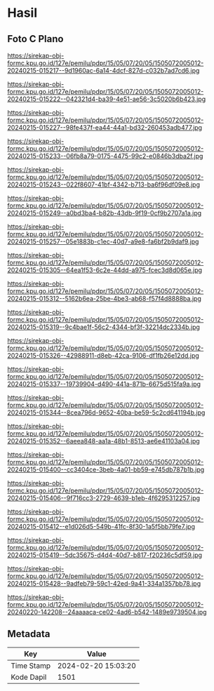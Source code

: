 # Hasil

## Foto C Plano

https://sirekap-obj-formc.kpu.go.id/127e/pemilu/pdpr/15/05/07/20/05/1505072005012-20240215-015217--9d1960ac-6a14-4dcf-827d-c032b7ad7cd6.jpg

https://sirekap-obj-formc.kpu.go.id/127e/pemilu/pdpr/15/05/07/20/05/1505072005012-20240215-015222--042321d4-ba39-4e51-ae56-3c5020b6b423.jpg

https://sirekap-obj-formc.kpu.go.id/127e/pemilu/pdpr/15/05/07/20/05/1505072005012-20240215-015227--98fe437f-ea44-44a1-bd32-260453adb477.jpg

https://sirekap-obj-formc.kpu.go.id/127e/pemilu/pdpr/15/05/07/20/05/1505072005012-20240215-015233--06fb8a79-0175-4475-99c2-e0846b3dba2f.jpg

https://sirekap-obj-formc.kpu.go.id/127e/pemilu/pdpr/15/05/07/20/05/1505072005012-20240215-015243--022f8607-41bf-4342-b713-ba6f96df09e8.jpg

https://sirekap-obj-formc.kpu.go.id/127e/pemilu/pdpr/15/05/07/20/05/1505072005012-20240215-015249--a0bd3ba4-b82b-43db-9f19-0cf9b2707a1a.jpg

https://sirekap-obj-formc.kpu.go.id/127e/pemilu/pdpr/15/05/07/20/05/1505072005012-20240215-015257--05e1883b-c1ec-40d7-a9e8-fa6bf2b9daf9.jpg

https://sirekap-obj-formc.kpu.go.id/127e/pemilu/pdpr/15/05/07/20/05/1505072005012-20240215-015305--64ea1f53-6c2e-44dd-a975-fcec3d8d065e.jpg

https://sirekap-obj-formc.kpu.go.id/127e/pemilu/pdpr/15/05/07/20/05/1505072005012-20240215-015312--5162b6ea-25be-4be3-ab68-f57f4d8888ba.jpg

https://sirekap-obj-formc.kpu.go.id/127e/pemilu/pdpr/15/05/07/20/05/1505072005012-20240215-015319--9c4bae1f-56c2-4344-bf3f-32214dc2334b.jpg

https://sirekap-obj-formc.kpu.go.id/127e/pemilu/pdpr/15/05/07/20/05/1505072005012-20240215-015326--42988911-d8eb-42ca-9106-df1fb26e12dd.jpg

https://sirekap-obj-formc.kpu.go.id/127e/pemilu/pdpr/15/05/07/20/05/1505072005012-20240215-015337--19739904-d490-441a-871b-6675d515fa9a.jpg

https://sirekap-obj-formc.kpu.go.id/127e/pemilu/pdpr/15/05/07/20/05/1505072005012-20240215-015344--8cea796d-9652-40ba-be59-5c2cd641194b.jpg

https://sirekap-obj-formc.kpu.go.id/127e/pemilu/pdpr/15/05/07/20/05/1505072005012-20240215-015352--6aeea848-aa1a-48b1-8513-ae6e41103a04.jpg

https://sirekap-obj-formc.kpu.go.id/127e/pemilu/pdpr/15/05/07/20/05/1505072005012-20240215-015400--cc3404ce-3beb-4a01-bb59-e745db787b1b.jpg

https://sirekap-obj-formc.kpu.go.id/127e/pemilu/pdpr/15/05/07/20/05/1505072005012-20240215-015406--9f716cc3-2729-4639-b1eb-4f6295312257.jpg

https://sirekap-obj-formc.kpu.go.id/127e/pemilu/pdpr/15/05/07/20/05/1505072005012-20240215-015412--e1d026d5-549b-41fc-8f30-1a5f5bb79fe7.jpg

https://sirekap-obj-formc.kpu.go.id/127e/pemilu/pdpr/15/05/07/20/05/1505072005012-20240215-015419--5dc35675-d4d4-40d7-b817-f20236c5df59.jpg

https://sirekap-obj-formc.kpu.go.id/127e/pemilu/pdpr/15/05/07/20/05/1505072005012-20240215-015428--9adfeb79-59c1-42ed-9a41-334a1357bb78.jpg

https://sirekap-obj-formc.kpu.go.id/127e/pemilu/pdpr/15/05/07/20/05/1505072005012-20240220-142208--24aaaaca-ce02-4ad6-b542-1489e9739504.jpg


## Metadata

| Key        | Value               |
| ---------- | ------------------- |
| Time Stamp | 2024-02-20 15:03:20 |
| Kode Dapil | 1501                |



